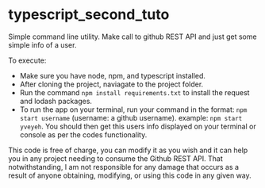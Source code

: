 # typescript_second_tuto
Simple command line utility. Make call to github REST API and just get some simple info of a user.

To execute:
- Make sure you have node, npm, and typescript installed.
- After cloning the project, naviagate to the project folder.
- Run the command `npm install requirements.txt` to install the request and lodash packages.
- To run the app on your terminal, run your command in the format: `npm start username` (username: a github username).
example: `npm start yveyeh`. You should then get this users info displayed on your terminal or console as per the codes functionality.

This code is free of charge, you can modify it as you wish and it can help you in any project needing to consume the Github REST API. That notwithstanding, I am not responsible for any damage that occurs as a result of anyone obtaining, modifying, or using this code in any given way.
